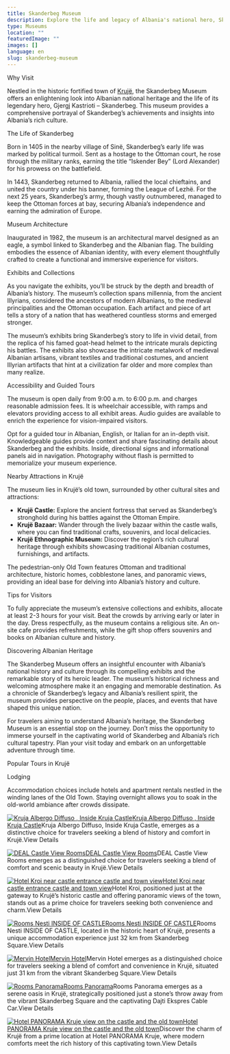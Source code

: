 ```yaml
---
title: Skanderbeg Museum
description: Explore the life and legacy of Albania's national hero, Skanderbeg, at this must-visit museum in Krujë, complete with engaging exhibits and enriching programs.
type: Museums
location: ""
featuredImage: ""
images: []
language: en
slug: skanderbeg-museum
---
```


Why Visit

Nestled in the historic fortified town of [Krujë](https://albaniavisit.com/destinations/kruje/), the Skanderbeg Museum offers an enlightening look into Albanian national heritage and the life of its legendary hero, Gjergj Kastrioti – Skanderbeg. This museum provides a comprehensive portrayal of Skanderbeg’s achievements and insights into Albania’s rich culture.

The Life of Skanderbeg

Born in 1405 in the nearby village of Sinë, Skanderbeg’s early life was marked by political turmoil. Sent as a hostage to the Ottoman court, he rose through the military ranks, earning the title “Iskender Bey” (Lord Alexander) for his prowess on the battlefield.

In 1443, Skanderbeg returned to Albania, rallied the local chieftains, and united the country under his banner, forming the League of Lezhë. For the next 25 years, Skanderbeg’s army, though vastly outnumbered, managed to keep the Ottoman forces at bay, securing Albania’s independence and earning the admiration of Europe.

Museum Architecture

Inaugurated in 1982, the museum is an architectural marvel designed as an eagle, a symbol linked to Skanderbeg and the Albanian flag. The building embodies the essence of Albanian identity, with every element thoughtfully crafted to create a functional and immersive experience for visitors.

Exhibits and Collections

As you navigate the exhibits, you’ll be struck by the depth and breadth of Albania’s history. The museum’s collection spans millennia, from the ancient Illyrians, considered the ancestors of modern Albanians, to the medieval principalities and the Ottoman occupation. Each artifact and piece of art tells a story of a nation that has weathered countless storms and emerged stronger.

The museum’s exhibits bring Skanderbeg’s story to life in vivid detail, from the replica of his famed goat-head helmet to the intricate murals depicting his battles. The exhibits also showcase the intricate metalwork of medieval Albanian artisans, vibrant textiles and traditional costumes, and ancient Illyrian artifacts that hint at a civilization far older and more complex than many realize.

Accessibility and Guided Tours

The museum is open daily from 9:00 a.m. to 6:00 p.m. and charges reasonable admission fees. It is wheelchair accessible, with ramps and elevators providing access to all exhibit areas. Audio guides are available to enrich the experience for vision-impaired visitors.

Opt for a guided tour in Albanian, English, or Italian for an in-depth visit. Knowledgeable guides provide context and share fascinating details about Skanderbeg and the exhibits. Inside, directional signs and informational panels aid in navigation. Photography without flash is permitted to memorialize your museum experience.

Nearby Attractions in Krujë

The museum lies in Krujë’s old town, surrounded by other cultural sites and attractions:

-   **Krujë Castle:** Explore the ancient fortress that served as Skanderbeg’s stronghold during his battles against the Ottoman Empire.
-   **Krujë Bazaar:** Wander through the lively bazaar within the castle walls, where you can find traditional crafts, souvenirs, and local delicacies.
-   **Krujë Ethnographic Museum:** Discover the region’s rich cultural heritage through exhibits showcasing traditional Albanian costumes, furnishings, and artifacts.

The pedestrian-only Old Town features Ottoman and traditional architecture, historic homes, cobblestone lanes, and panoramic views, providing an ideal base for delving into Albania’s history and culture.

Tips for Visitors

To fully appreciate the museum’s extensive collections and exhibits, allocate at least 2-3 hours for your visit. Beat the crowds by arriving early or later in the day. Dress respectfully, as the museum contains a religious site. An on-site cafe provides refreshments, while the gift shop offers souvenirs and books on Albanian culture and history.

Discovering Albanian Heritage

The Skanderbeg Museum offers an insightful encounter with Albania’s national history and culture through its compelling exhibits and the remarkable story of its heroic leader. The museum’s historical richness and welcoming atmosphere make it an engaging and memorable destination. As a chronicle of Skanderbeg’s legacy and Albania’s resilient spirit, the museum provides perspective on the people, places, and events that have shaped this unique nation.

For travelers aiming to understand Albania’s heritage, the Skanderbeg Museum is an essential stop on the journey. Don’t miss the opportunity to immerse yourself in the captivating world of Skanderbeg and Albania’s rich cultural tapestry. Plan your visit today and embark on an unforgettable adventure through time.

Popular Tours in Krujë

Lodging

Accommodation choices include hotels and apartment rentals nestled in the winding lanes of the Old Town. Staying overnight allows you to soak in the old-world ambiance after crowds dissipate.

[![Kruja Albergo Diffuso , Inside Kruja Castle](/images/accommodation/481503987.jpg)](https://albaniavisit.com/accommodation/kruja-albergo-diffuso-inside-kruja-castle/)[Kruja Albergo Diffuso , Inside Kruja Castle](https://albaniavisit.com/accommodation/kruja-albergo-diffuso-inside-kruja-castle/)Kruja Albergo Diffuso, Inside Kruja Castle, emerges as a distinctive choice for travelers seeking a blend of history and comfort in Krujë.View Details

[![DEAL Castle View Rooms](/images/accommodation/470086568.jpg)](https://albaniavisit.com/accommodation/deal-castle-view-rooms/)[DEAL Castle View Rooms](https://albaniavisit.com/accommodation/deal-castle-view-rooms/)DEAL Castle View Rooms emerges as a distinguished choice for travelers seeking a blend of comfort and scenic beauty in Krujë.View Details

[![Hotel Kroi near castle entrance castle and town view](/images/accommodation/473484171.jpg)](https://albaniavisit.com/accommodation/hotel-kroi-near-castle-entrance-castle-and-town-view/)[Hotel Kroi near castle entrance castle and town view](https://albaniavisit.com/accommodation/hotel-kroi-near-castle-entrance-castle-and-town-view/)Hotel Kroi, positioned just at the gateway to Krujë’s historic castle and offering panoramic views of the town, stands out as a prime choice for travelers seeking both convenience and charm.View Details

[![Rooms Nesti INSIDE OF CASTLE](/images/accommodation/440800640.jpg)](https://albaniavisit.com/accommodation/rooms-nesti-inside-of-castle/)[Rooms Nesti INSIDE OF CASTLE](https://albaniavisit.com/accommodation/rooms-nesti-inside-of-castle/)Rooms Nesti INSIDE OF CASTLE, located in the historic heart of Krujë, presents a unique accommodation experience just 32 km from Skanderbeg Square.View Details

[![Mervin Hotel](/images/accommodation/150349082.jpg)](https://albaniavisit.com/accommodation/mervin-hotel/)[Mervin Hotel](https://albaniavisit.com/accommodation/mervin-hotel/)Mervin Hotel emerges as a distinguished choice for travelers seeking a blend of comfort and convenience in Krujë, situated just 31 km from the vibrant Skanderbeg Square.View Details

[![Rooms Panorama](/images/accommodation/325658421.jpg)](https://albaniavisit.com/accommodation/rooms-panorama/)[Rooms Panorama](https://albaniavisit.com/accommodation/rooms-panorama/)Rooms Panorama emerges as a serene oasis in Krujë, strategically positioned just a stone’s throw away from the vibrant Skanderbeg Square and the captivating Dajti Ekspres Cable Car.View Details

[![Hotel PANORAMA Kruje view on the castle and the old town](/images/accommodation/526275878.jpg)](https://albaniavisit.com/accommodation/hotel-panorama-kruje-view-on-the-castle-and-the-old-town/)[Hotel PANORAMA Kruje view on the castle and the old town](https://albaniavisit.com/accommodation/hotel-panorama-kruje-view-on-the-castle-and-the-old-town/)Discover the charm of Krujë from a prime location at Hotel PANORAMA Kruje, where modern comforts meet the rich history of this captivating town.View Details


